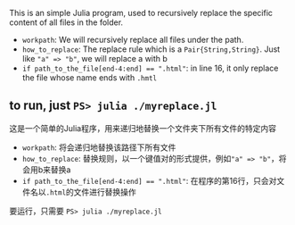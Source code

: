 This is an simple Julia program, used to recursively replace the specific content of all files in the folder.

+ `workpath`: We will recursively replace all files under the path.
+ `how_to_replace`: The replace rule which is a `Pair{String,String}`. Just like `"a" => "b"`, we will replace a with b
+ `if path_to_the_file[end-4:end] == ".html"`: in line 16, it only replace the file whose name ends with `.hmtl`

to run, just `PS> julia ./myreplace.jl`
---

这是一个简单的Julia程序，用来递归地替换一个文件夹下所有文件的特定内容

+ `workpath`: 将会递归地替换该路径下所有文件
+ `how_to_replace`: 替换规则，以一个键值对的形式提供，例如`"a" => "b"`，将会用b来替换a
+ `if path_to_the_file[end-4:end] == ".html"`: 在程序的第16行，只会对文件名以`.html`的文件进行替换操作

要运行，只需要 `PS> julia ./myreplace.jl`